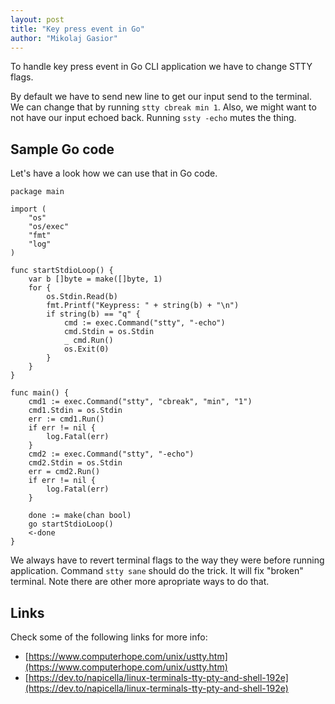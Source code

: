 ```yaml
---
layout: post
title: "Key press event in Go"
author: "Mikolaj Gasior"
---
```


To handle key press event in Go CLI application we have to change STTY flags.

By default we have to send new line to get our input send to the terminal. We
can change that by running `stty cbreak min 1`.
Also, we might want to not have our input echoed back. Running `ssty -echo`
mutes the thing.

## Sample Go code
Let's have a look how we can use that in Go code.

```
package main

import (
    "os"
    "os/exec"
    "fmt"
    "log"
)

func startStdioLoop() {
    var b []byte = make([]byte, 1)
    for {
        os.Stdin.Read(b)
        fmt.Printf("Keypress: " + string(b) + "\n")
        if string(b) == "q" {
            cmd := exec.Command("stty", "-echo")
            cmd.Stdin = os.Stdin
            _ cmd.Run()
            os.Exit(0)
        }
    }
}

func main() {
    cmd1 := exec.Command("stty", "cbreak", "min", "1")
    cmd1.Stdin = os.Stdin
    err := cmd1.Run()
    if err != nil {
        log.Fatal(err)
    }
    cmd2 := exec.Command("stty", "-echo")
    cmd2.Stdin = os.Stdin
    err = cmd2.Run()
    if err != nil {
        log.Fatal(err)
    }
    
    done := make(chan bool)
    go startStdioLoop()
    <-done
}
```

We always have to revert terminal flags to the way they were before running
application. Command `stty sane` should do the trick. It will fix "broken"
terminal. Note there are other more apropriate ways to do that.

## Links

Check some of the following links for more info:
* [https://www.computerhope.com/unix/ustty.htm](https://www.computerhope.com/unix/ustty.htm)
* [https://dev.to/napicella/linux-terminals-tty-pty-and-shell-192e](https://dev.to/napicella/linux-terminals-tty-pty-and-shell-192e)
